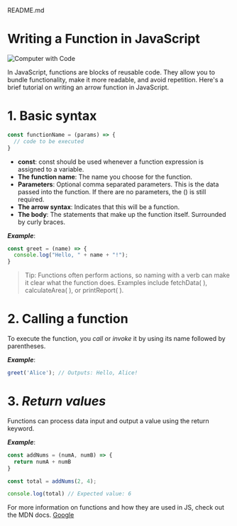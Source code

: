 README.md
# Writing a Function in JavaScript




![Computer with Code ](https://images.unsplash.com/photo-1746698835629-019a51da5082?q=80&w=871&auto=format&fit=crop&ixlib=rb-4.1.0&ixid=M3wxMjA3fDB8MHxwaG90by1wYWdlfHx8fGVufDB8fHx8fA%3D%3DZ)




In JavaScript, functions are blocks of reusable code. They allow you to bundle functionality, make it more readable, and avoid repetition. Here's a brief tutorial on writing an arrow function in JavaScript.

 # 1. Basic syntax

```javascript
const functionName = (params) => {
  // code to be executed
}
```

 * **const**: const should be used whenever a function expression is assigned to a variable.
* **The function name**: The name you choose for the function.
* **Parameters**: Optional comma separated parameters. This is the data passed into the function. If there are no parameters, the () is still required.
* **The arrow syntax**: Indicates that this will be a function.
 * **The body**: The statements that make up the function itself. Surrounded by curly braces.

***Example***:

```javascript
const greet = (name) => {
  console.log("Hello, " + name + "!");
}
```

 > Tip: Functions often perform actions, so naming with a verb can make it clear what the function does. Examples include fetchData( ), calculateArea( ), or printReport( ). 

# 2. Calling a function

To execute the function, you *call* or *invoke* it by using its name followed by parentheses.

***Example***:


```javascript
greet('Alice'); // Outputs: Hello, Alice!
```

# 3. *Return values*

Functions can process data input and output a value using the return keyword.

***Example***: 

```javascript
const addNums = (numA, numB) => {
  return numA + numB
}

const total = addNums(2, 4);

console.log(total) // Expected value: 6
```







For more information on functions and how they are used in JS, check out the MDN docs. 
[Google](https://developer.mozilla.org/en-US/docs/Web/JavaScript/Guide/Functions)





